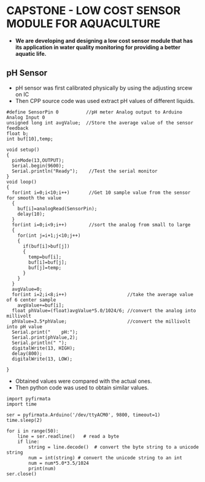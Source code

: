 # CAPSTONE - LOW COST SENSOR MODULE FOR AQUACULTURE 
- **We are developing and designing a low cost sensor module that has its application in water quality monitoring for providing a better aquatic life.** 
## pH Sensor
- pH sensor was first calibrated physically by using the adjusting srcew on IC 
- Then CPP source code was used extract pH values of different liquids.
```
#define SensorPin 0          //pH meter Analog output to Arduino Analog Input 0
unsigned long int avgValue;  //Store the average value of the sensor feedback
float b;
int buf[10],temp;

void setup()
{
  pinMode(13,OUTPUT);  
  Serial.begin(9600);  
  Serial.println("Ready");    //Test the serial monitor
}
void loop()
{
  for(int i=0;i<10;i++)       //Get 10 sample value from the sensor for smooth the value
  { 
    buf[i]=analogRead(SensorPin);
    delay(10);
  }
  for(int i=0;i<9;i++)        //sort the analog from small to large
  {
    for(int j=i+1;j<10;j++)
    {
      if(buf[i]>buf[j])
      {
        temp=buf[i];
        buf[i]=buf[j];
        buf[j]=temp;
      }
    }
  }
  avgValue=0;
  for(int i=2;i<8;i++)                      //take the average value of 6 center sample
    avgValue+=buf[i];
  float phValue=(float)avgValue*5.0/1024/6; //convert the analog into millivolt
  phValue=3.5*phValue;                      //convert the millivolt into pH value
  Serial.print("    pH:");  
  Serial.print(phValue,2);
  Serial.println(" ");
  digitalWrite(13, HIGH);       
  delay(800);
  digitalWrite(13, LOW); 

}

```
- Obtained values were compared with the actual ones.
- Then python code was used to obtain similar values.
```
import pyfirmata
import time

ser = pyfirmata.Arduino('/dev/ttyACM0', 9800, timeout=1)
time.sleep(2)

for i in range(50):
    line = ser.readline()   # read a byte
    if line:
        string = line.decode()  # convert the byte string to a unicode string
        num = int(string) # convert the unicode string to an int
        num = num*5.0*3.5/1024
        print(num)
ser.close() 
```
